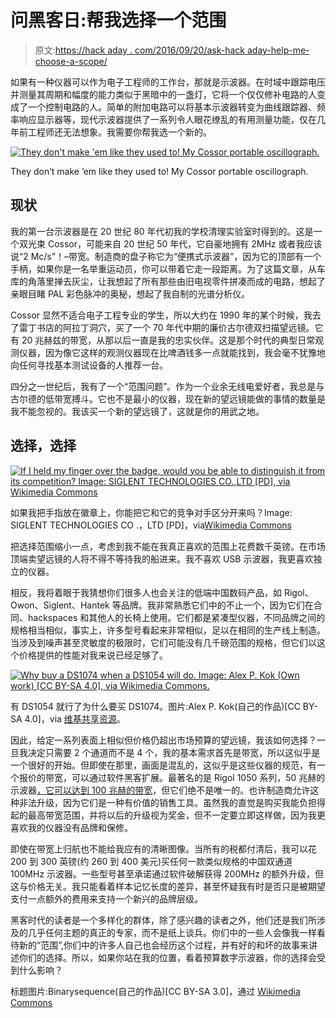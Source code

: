 # 问黑客日:帮我选择一个范围

> 原文:[https://hack aday . com/2016/09/20/ask-hack aday-help-me-choose-a-scope/](https://hackaday.com/2016/09/20/ask-hackaday-help-me-choose-a-scope/)

如果有一种仪器可以作为电子工程师的工作台，那就是示波器。在时域中跟踪电压并测量其周期和幅度的能力类似于黑暗中的一盏灯，它将一个仅仅修补电路的人变成了一个控制电路的人。简单的附加电路可以将基本示波器转变为曲线跟踪器、频率响应显示器等，现代示波器提供了一系列令人眼花缭乱的有用测量功能，仅在几年前工程师还无法想象。我需要你帮我选一个新的。

[![They don't make 'em like they used to! My Cossor portable oscillograph.](../Images/a436bdc4c5ca6f42ef9177d9e9dcdc67.png)](https://hackaday.com/wp-content/uploads/2016/09/cossor-front-panel.jpg)

They don’t make ’em like they used to! My Cossor portable oscillograph.

## 现状

我的第一台示波器是在 20 世纪 80 年代初我的学校清理实验室时得到的。这是一个双光束 Cossor，可能来自 20 世纪 50 年代，它自豪地拥有 2MHz 或者我应该说“2 Mc/s”！–带宽。制造商的盘子称它为“便携式示波器”，因为它的顶部有一个手柄，如果你是一名举重运动员，你可以带着它走一段距离。为了这篇文章，从车库的角落里掸去灰尘，让我想起了所有那些由旧电视零件拼凑而成的电路，想起了亲眼目睹 PAL 彩色脉冲的奥秘，想起了我自制的光谱分析仪。

Cossor 显然不适合电子工程专业的学生，所以大约在 1990 年的某个时候，我去了雷丁书店的阿拉丁洞穴，买了一个 70 年代中期的廉价古尔德双扫描望远镜。它有 20 兆赫兹的带宽，从那以后一直是我的忠实伙伴。这是那个时代的典型日常观测仪器，因为像它这样的观测仪器现在比啤酒钱多一点就能找到，我会毫不犹豫地向任何寻找基本测试设备的人推荐一台。

四分之一世纪后，我有了一个“范围问题”。作为一个业余无线电爱好者，我总是与古尔德的低带宽搏斗。它也不是最小的仪器，现在新的望远镜能做的事情的数量是我不能忽视的。我该买一个新的望远镜了，这就是你的用武之地。

## 选择，选择

[![If I held my finger over the badge, would you be able to distinguish it from its competition? Image: SIGLENT TECHNOLOGIES CO.,LTD [PD], via Wikimedia Commons](../Images/cb8582ec96b68c7a2367f60c2923fa31.png)](https://hackaday.com/wp-content/uploads/2016/09/siglent_sds1304cfl.jpg) 

如果我把手指放在徽章上，你能把它和它的竞争对手区分开来吗？Image: SIGLENT TECHNOLOGIES CO .，LTD [PD]，via[Wikimedia Commons](https://commons.wikimedia.org/wiki/File:Siglent_SDS1304CFL.jpg)

把选择范围缩小一点，考虑到我不能在我真正喜欢的范围上花费数千英镑。在市场顶端卖望远镜的人将不得不等待我的船进来。我不喜欢 USB 示波器，我更喜欢独立的仪器。

相反，我将着眼于我猜想你们很多人也会关注的低端中国数码产品，如 Rigol、Owon、Siglent、Hantek 等品牌。我非常熟悉它们中的不止一个，因为它们在合同、hackspaces 和其他人的长椅上使用。它们都是紧凑型仪器，不同品牌之间的规格相当相似，事实上，许多型号看起来非常相似，足以在相同的生产线上制造。当涉及到噪声甚至灵敏度的极限时，它们可能没有几千磅范围的规格，但它们以这个价格提供的性能对我来说已经足够了。

[![Why buy a DS1074 when a DS1054 will do. Image: Alex P. Kok (Own work) [CC BY-SA 4.0], via Wikimedia Commons.](../Images/695dff25fde2b9d6ed64e45f0c7f81a2.png)](https://hackaday.com/wp-content/uploads/2016/09/rigol_ds1074z_oscilloscope.jpg) 

有 DS1054 就行了为什么要买 DS1074。图片:Alex P. Kok(自己的作品)[CC BY-SA 4.0]，via [维基共享资源](https://commons.wikimedia.org/wiki/File:Rigol_DS1074Z_Oscilloscope.jpg)。

因此，给定一系列表面上相似但价格仍超出市场预算的望远镜，我该如何选择？一旦我决定只需要 2 个通道而不是 4 个，我的基本需求首先是带宽，所以这似乎是一个很好的开始。但即使在那里，画面是混乱的，这似乎是这些仪器的规范，有一个报价的带宽，可以通过软件黑客扩展。最著名的是 Rigol 1050 系列，50 兆赫的示波器[，它可以达到 100 兆赫的带宽](http://hackaday.com/2014/11/12/how-to-get-50-more-zed-from-your-rigol-ds1054z/)，但它们绝不是唯一的。也许制造商允许这种非法升级，因为它们是一种有价值的销售工具。虽然我的直觉是购买我能负担得起的最高带宽范围，并将以后的升级视为奖金，但不一定要立即这样做，因为我更喜欢我的仪器没有品牌和保修。

即使在带宽上归航也不能给我应有的清晰图像。当所有的税都付清后，我可以花 200 到 300 英镑(约 260 到 400 美元)买任何一款类似规格的中国双通道 100MHz 示波器。一些型号甚至承诺通过软件破解获得 200MHz 的额外升级，但这与价格无关。我只能看着样本记忆长度的差异，甚至怀疑我有时是否只是被期望支付一点额外的费用来支持一个新兴的品牌层级。

黑客时代的读者是一个多样化的群体，除了感兴趣的读者之外，他们还是我们所涉及的几乎任何主题的真正的专家，而不是纸上谈兵。你们中的一些人会像我一样看待新的“范围”,你们中的许多人自己也会经历这个过程，并有好的和坏的故事来讲述你们的选择。所以，如果你站在我的位置，看着预算数字示波器，你的选择会受到什么影响？

标题图片:Binarysequence(自己的作品)[CC BY-SA 3.0]，通过 [Wikimedia Commons](https://commons.wikimedia.org/wiki/File:Rigol_DS2000_Series_Digital_Oscilloscope.png)